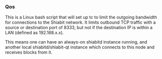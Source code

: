 ### Qos ###

This is a Linux bash script that will set up tc to limit the outgoing bandwidth for connections to the Shiabit network. It limits outbound TCP traffic with a source or destination port of 8333, but not if the destination IP is within a LAN (defined as 192.168.x.x).

This means one can have an always-on shiabitd instance running, and another local shiabitd/shiabit-qt instance which connects to this node and receives blocks from it.
